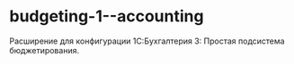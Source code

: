 # budgeting-1--accounting

Расширение для конфигурации 1С:Бухгалтерия 3: Простая подсистема бюджетирования.
